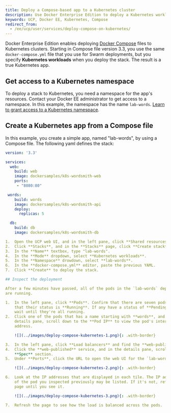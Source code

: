 ```yaml
---
title: Deploy a Compose-based app to a Kubernetes cluster
description: Use Docker Enterprise Edition to deploy a Kubernetes workload from a Docker compose.
keywords: UCP, Docker EE, Kubernetes, Compose
redirect_from:
  - /ee/ucp/user/services/deploy-compose-on-kubernetes/
---
```


Docker Enterprise Edition enables deploying [Docker Compose](/compose/overview.md/)
files to Kubernetes clusters. Starting in Compose file version 3.3, you use the
same `docker-compose.yml` file that you use for Swarm deployments, but you
specify **Kubernetes workloads** when you deploy the stack. The result is a
true Kubernetes app.

## Get access to a Kubernetes namespace

To deploy a stack to Kubernetes, you need a namespace for the app's resources.
Contact your Docker EE administrator to get access to a namespace. In this
example, the namespace has the name `lab-words`.
[Learn to grant access to a Kubernetes namespace](../authorization/grant-permissions/#kubernetes-grants).

## Create a Kubernetes app from a Compose file

In this example, you create a simple app, named "lab-words", by using a Compose
file. The following yaml defines the stack:

```yaml
version: '3.3'

services:
  web:
    build: web
    image: dockersamples/k8s-wordsmith-web
    ports:
     - "8080:80"

 words:
    build: words
    image: dockersamples/k8s-wordsmith-api
    deploy:
      replicas: 5

  db:
    build: db
    image: dockersamples/k8s-wordsmith-db

1.  Open the UCP web UI, and in the left pane, click **Shared resources**.
2.  Click **Stacks**, and in the **Stacks** page, click **Create stack**.
3.  In the **Name** textbox, type "lab-words".
4.  In the **Mode** dropdown, select **Kubernetes workloads**.
5.  In the **Namespace** drowdown, select **lab-words**.
6.  In the **docker-compose.yml** editor, paste the previous YAML.
7.  Click **Create** to deploy the stack.

## Inspect the deployment

After a few minutes have passed, all of the pods in the `lab-words` deployment
are running.

1.  In the left pane, click **Pods**. Confirm that there are seven pods and
    that their status is **Running**. If any have a status of **Pending**,
    wait until they're all running.
2.  Click one of the pods that has a name starting with **words**, and in the
    details pane, scroll down to the **Pod IP** to view the pod's internal IP
    address.

    ![](../images/deploy-compose-kubernetes-1.png){: .with-border}

3.  In the left pane, click **Load balancers** and find the **web-published** service.
4.  Click the **web-published** service, and in the details pane, scroll down to the
    **Spec** section.
5.  Under **Ports**, click the URL to open the web UI for the `lab-words` app.

    ![](../images/deploy-compose-kubernetes-2.png){: .with-border}

6.  Look at the IP addresses that are displayed in each tile. The IP address
    of the pod you inspected previously may be listed. If it's not, refresh the
    page until you see it.

    ![](../images/deploy-compose-kubernetes-3.png){: .with-border}

7.  Refresh the page to see how the load is balanced across the pods.

